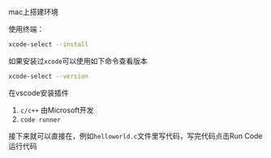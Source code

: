 mac上搭建环境

使用终端：

```sh
xcode-select --install
```

如果安装过`xcode`可以使用如下命令查看版本

```sh
xcode-select --version
```

在vscode安装插件

1. `c/c++` 由Microsoft开发
2. `code runner`

接下来就可以直接在，例如`helloworld.c`文件里写代码，写完代码点击Run Code运行代码